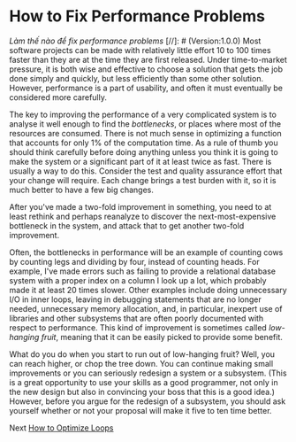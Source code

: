 # How to Fix Performance Problems
*Làm thế nào để fix performance problems*
[//]: # (Version:1.0.0)
Most software projects can be made with relatively little effort 10 to 100 times faster than they are at the time they are first released. Under time-to-market pressure, it is both wise and effective to choose a solution that gets the job done simply and quickly, but less efficiently than some other solution. However, performance is a part of usability, and often it must eventually be considered more carefully.

The key to improving the performance of a very complicated system is to analyse it well enough to find the *bottlenecks*, or places where most of the resources are consumed. There is not much sense in optimizing a function that accounts for only 1% of the computation time. As a rule of thumb you should think carefully before doing anything unless you think it is going to make the system or a significant part of it at least twice as fast. There is usually a way to do this. Consider the test and quality assurance effort that your change will require. Each change brings a test burden with it, so it is much better to have a few big changes.

After you've made a two-fold improvement in something, you need to at least rethink and perhaps reanalyze to discover the next-most-expensive bottleneck in the system, and attack that to get another two-fold improvement.

Often, the bottlenecks in performance will be an example of counting cows by counting legs and dividing by four, instead of counting heads. For example, I've made errors such as failing to provide a relational database system with a proper index on a column I look up a lot, which probably made it at least 20 times slower. Other examples include doing unnecessary I/O in inner loops, leaving in debugging statements that are no longer needed, unnecessary memory allocation, and, in particular, inexpert use of libraries and other subsystems that are often poorly documented with respect to performance. This kind of improvement is sometimes called *low-hanging fruit*, meaning that it can be easily picked to provide some benefit.

What do you do when you start to run out of low-hanging fruit? Well, you can reach higher, or chop the tree down. You can continue making small improvements or you can seriously redesign a system or a subsystem. (This is a great opportunity to use your skills as a good programmer, not only in the new design but also in convincing your boss that this is a good idea.) However, before you argue for the redesign of a subsystem, you should ask yourself whether or not your proposal will make it five to ten time better.

Next [How to Optimize Loops](07-How-to-Optimize-Loops.md)
